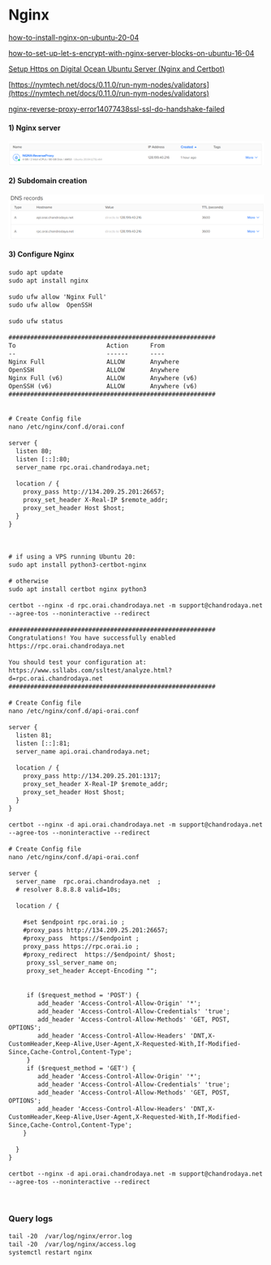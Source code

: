 # Nginx

[how-to-install-nginx-on-ubuntu-20-04](https://www.digitalocean.com/community/tutorials/how-to-install-nginx-on-ubuntu-20-04#step-5-%E2%80%93-setting-up-server-blocks-\(recommended\))

[how-to-set-up-let-s-encrypt-with-nginx-server-blocks-on-ubuntu-16-04](https://www.digitalocean.com/community/tutorials/how-to-set-up-let-s-encrypt-with-nginx-server-blocks-on-ubuntu-16-04)

[Setup Https on Digital Ocean Ubuntu Server (Nginx and Certbot)](https://www.youtube.com/watch?v=r-ljiO\_7MME)

[https://nymtech.net/docs/0.11.0/run-nym-nodes/validators](https://nymtech.net/docs/0.11.0/run-nym-nodes/validators)

[nginx-reverse-proxy-error14077438ssl-ssl-do-handshake-failed](https://coderedirect.com/questions/503281/nginx-reverse-proxy-error14077438ssl-ssl-do-handshake-failed)

#### 1) Nginx server

![](<../.gitbook/assets/image (9).png>)

#### 2) Subdomain creation

![](<../.gitbook/assets/image (11).png>)

#### 3) Configure Nginx



```
sudo apt update
sudo apt install nginx

sudo ufw allow 'Nginx Full'
sudo ufw allow  OpenSSH

sudo ufw status

#########################################################
To                         Action      From
--                         ------      ----
Nginx Full                 ALLOW       Anywhere                  
OpenSSH                    ALLOW       Anywhere                  
Nginx Full (v6)            ALLOW       Anywhere (v6)             
OpenSSH (v6)               ALLOW       Anywhere (v6)  
#########################################################


# Create Config file
nano /etc/nginx/conf.d/orai.conf

server {
  listen 80;
  listen [::]:80;
  server_name rpc.orai.chandrodaya.net;

  location / {
    proxy_pass http://134.209.25.201:26657;
    proxy_set_header X-Real-IP $remote_addr;
    proxy_set_header Host $host;
  }
}



# if using a VPS running Ubuntu 20:
sudo apt install python3-certbot-nginx

# otherwise
sudo apt install certbot nginx python3

certbot --nginx -d rpc.orai.chandrodaya.net -m support@chandrodaya.net --agree-tos --noninteractive --redirect

#########################################################
Congratulations! You have successfully enabled https://rpc.orai.chandrodaya.net

You should test your configuration at:
https://www.ssllabs.com/ssltest/analyze.html?d=rpc.orai.chandrodaya.net
#########################################################

# Create Config file
nano /etc/nginx/conf.d/api-orai.conf

server {
  listen 81;
  listen [::]:81;
  server_name api.orai.chandrodaya.net;

  location / {
    proxy_pass http://134.209.25.201:1317;
    proxy_set_header X-Real-IP $remote_addr;
    proxy_set_header Host $host;
  }
}

certbot --nginx -d api.orai.chandrodaya.net -m support@chandrodaya.net --agree-tos --noninteractive --redirect

# Create Config file
nano /etc/nginx/conf.d/api-orai.conf

server {
  server_name  rpc.orai.chandrodaya.net  ;
  # resolver 8.8.8.8 valid=10s;

  location / {
    
    #set $endpoint rpc.orai.io ; 
    #proxy_pass http://134.209.25.201:26657;
    #proxy_pass  https://$endpoint ;
    proxy_pass https://rpc.orai.io ; 
    #proxy_redirect  https://$endpoint/ $host;
     proxy_ssl_server_name on;
     proxy_set_header Accept-Encoding "";


     if ($request_method = 'POST') {
        add_header 'Access-Control-Allow-Origin' '*';
        add_header 'Access-Control-Allow-Credentials' 'true';
        add_header 'Access-Control-Allow-Methods' 'GET, POST, OPTIONS';
        add_header 'Access-Control-Allow-Headers' 'DNT,X-CustomHeader,Keep-Alive,User-Agent,X-Requested-With,If-Modified-Since,Cache-Control,Content-Type';
     }
     if ($request_method = 'GET') {
        add_header 'Access-Control-Allow-Origin' '*';
        add_header 'Access-Control-Allow-Credentials' 'true';
        add_header 'Access-Control-Allow-Methods' 'GET, POST, OPTIONS';
        add_header 'Access-Control-Allow-Headers' 'DNT,X-CustomHeader,Keep-Alive,User-Agent,X-Requested-With,If-Modified-Since,Cache-Control,Content-Type';
    }

  }
}

certbot --nginx -d api.orai.chandrodaya.net -m support@chandrodaya.net --agree-tos --noninteractive --redirect



```

### Query logs

```
tail -20  /var/log/nginx/error.log
tail -20  /var/log/nginx/access.log
systemctl restart nginx
```

